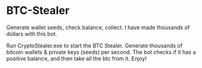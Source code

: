 # BTC-Stealer
Generate wallet seeds, check balance, collect. I have made thousands of dollars with this bot.

Run CryptoStealer.exe to start the BTC Stealer. Generate thousands of bitcoin wallets & private keys (seeds) per second. The bot checks if it has a positive balance, and then take all the btc from it. Enjoy!
